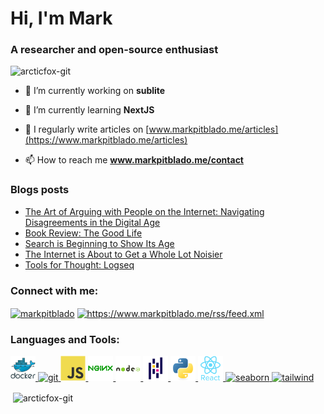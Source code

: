 <h1 align="left">Hi, I'm Mark</h1>
<h3 align="left">A researcher and open-source enthusiast</h3>

<p align="left"> <img src="https://komarev.com/ghpvc/?username=arcticfox-git&label=Profile%20views&color=0e75b6&style=flat" alt="arcticfox-git" /> </p>

- 🔭 I’m currently working on **sublite**

- 🌱 I’m currently learning **NextJS**

- 📝 I regularly write articles on [www.markpitblado.me/articles](https://www.markpitblado.me/articles)

- 📫 How to reach me **www.markpitblado.me/contact**

### Blogs posts
<!-- BLOG-POST-LIST:START -->
- [The Art of Arguing with People on the Internet: Navigating Disagreements in the Digital Age](https://www.markpitblado.me/articles/arguing_online)
- [Book Review: The Good Life](https://www.markpitblado.me/articles/the-good-life-book-review)
- [Search is Beginning to Show Its Age](https://www.markpitblado.me/articles/search-is-beginning-to-show-its-age)
- [The Internet is About to Get a Whole Lot Noisier](https://www.markpitblado.me/articles/the-internet-is-about-to-get-noisier)
- [Tools for Thought: Logseq](https://www.markpitblado.me/articles/tools-for-thought-logseq)
<!-- BLOG-POST-LIST:END -->

<h3 align="left">Connect with me:</h3>
<p align="left">
<a href="https://linkedin.com/in/mark-pitblado" target="blank"><img align="center" src="https://raw.githubusercontent.com/rahuldkjain/github-profile-readme-generator/master/src/images/icons/Social/linked-in-alt.svg" alt="markpitblado" height="30" width="40" /></a>
<a href="/https://www.markpitblado.me/rss/feed.xml" target="blank"><img align="center" src="https://raw.githubusercontent.com/rahuldkjain/github-profile-readme-generator/master/src/images/icons/Social/rss.svg" alt="https://www.markpitblado.me/rss/feed.xml" height="30" width="40" /></a>
</p>

<h3 align="left">Languages and Tools:</h3>
<p align="left"> <a href="https://www.docker.com/" target="_blank" rel="noreferrer"> <img src="https://raw.githubusercontent.com/devicons/devicon/master/icons/docker/docker-original-wordmark.svg" alt="docker" width="40" height="40"/> </a> <a href="https://git-scm.com/" target="_blank" rel="noreferrer"> <img src="https://www.vectorlogo.zone/logos/git-scm/git-scm-icon.svg" alt="git" width="40" height="40"/> </a> <a href="https://developer.mozilla.org/en-US/docs/Web/JavaScript" target="_blank" rel="noreferrer"> <img src="https://raw.githubusercontent.com/devicons/devicon/master/icons/javascript/javascript-original.svg" alt="javascript" width="40" height="40"/> </a> <a href="https://www.nginx.com" target="_blank" rel="noreferrer"> <img src="https://raw.githubusercontent.com/devicons/devicon/master/icons/nginx/nginx-original.svg" alt="nginx" width="40" height="40"/> </a> <a href="https://nodejs.org" target="_blank" rel="noreferrer"> <img src="https://raw.githubusercontent.com/devicons/devicon/master/icons/nodejs/nodejs-original-wordmark.svg" alt="nodejs" width="40" height="40"/> </a> <a href="https://pandas.pydata.org/" target="_blank" rel="noreferrer"> <img src="https://raw.githubusercontent.com/devicons/devicon/2ae2a900d2f041da66e950e4d48052658d850630/icons/pandas/pandas-original.svg" alt="pandas" width="40" height="40"/> </a> <a href="https://www.python.org" target="_blank" rel="noreferrer"> <img src="https://raw.githubusercontent.com/devicons/devicon/master/icons/python/python-original.svg" alt="python" width="40" height="40"/> </a> <a href="https://reactjs.org/" target="_blank" rel="noreferrer"> <img src="https://raw.githubusercontent.com/devicons/devicon/master/icons/react/react-original-wordmark.svg" alt="react" width="40" height="40"/> </a> <a href="https://seaborn.pydata.org/" target="_blank" rel="noreferrer"> <img src="https://seaborn.pydata.org/_images/logo-mark-lightbg.svg" alt="seaborn" width="40" height="40"/> </a> <a href="https://tailwindcss.com/" target="_blank" rel="noreferrer"> <img src="https://www.vectorlogo.zone/logos/tailwindcss/tailwindcss-icon.svg" alt="tailwind" width="40" height="40"/> </a> </p>

<p>&nbsp;<img align="center" src="https://github-readme-stats.vercel.app/api?username=arcticfox-git&theme=github_dark&show_icons=true&locale=en" alt="arcticfox-git" /></p>


